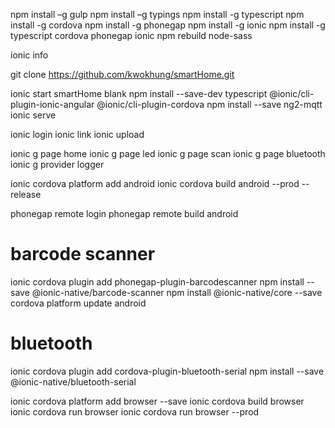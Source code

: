 npm install –g gulp
npm install –g typings
npm install -g typescript
npm install -g cordova
npm install -g phonegap
npm install -g ionic
npm install -g typescript cordova phonegap ionic
npm rebuild node-sass

ionic info

git clone https://github.com/kwokhung/smartHome.git

ionic start smartHome blank
npm install --save-dev typescript @ionic/cli-plugin-ionic-angular @ionic/cli-plugin-cordova
npm install --save ng2-mqtt
ionic serve

ionic login
ionic link
ionic upload

ionic g page home
ionic g page led
ionic g page scan
ionic g page bluetooth
ionic g provider logger

ionic cordova platform add android
ionic cordova build android --prod --release

phonegap remote login
phonegap remote build android

# barcode scanner
ionic cordova plugin add phonegap-plugin-barcodescanner
npm install --save @ionic-native/barcode-scanner
npm install @ionic-native/core --save
cordova platform update android

# bluetooth
ionic cordova plugin add cordova-plugin-bluetooth-serial
npm install --save @ionic-native/bluetooth-serial

ionic cordova platform add browser --save
ionic cordova build browser
ionic cordova run browser
ionic cordova run browser --prod